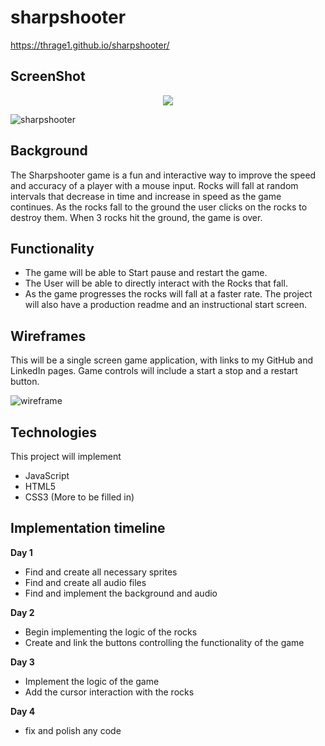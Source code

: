 # sharpshooter
https://thrage1.github.io/sharpshooter/

## ScreenShot
<div style="text-align: center">
  <img src="./assets/images/sharpshooter.gif" />
</div>

![sharpshooter](https://github.com/Thrage1/sharpshooter/blob/master/images/sharpshooter.jpg)

## Background
The Sharpshooter game is a fun and interactive way to improve the speed and accuracy of a player with a mouse input. Rocks will fall at random intervals that decrease in time and increase in speed as the game continues. As the rocks fall to the ground the user clicks on the rocks to destroy them. When 3 rocks hit the ground, the game is over.

## Functionality
- The game will be able to Start pause and restart the game.
- The User will be able to directly interact with the Rocks that fall.
- As the game progresses the rocks will fall at a faster rate.
The project will also have a production readme and an instructional start screen.

## Wireframes

This will be a single screen game application, with links to my GitHub and LinkedIn pages.
Game controls will include a start a stop and a restart button.  

![wireframe](https://github.com/Thrage1/sharpshooter/blob/master/images/wireframe.png)

## Technologies

This project will implement
 - JavaScript
 - HTML5
 - CSS3
(More to be filled in)

## Implementation timeline

**Day 1**

 - Find and create all necessary sprites
 - Find and create all audio files
 - Find and implement the background and audio

**Day 2**

 - Begin implementing the logic of the rocks
 - Create and link the buttons controlling the functionality of the game

**Day 3**

 - Implement the logic of the game
 - Add the cursor interaction with the rocks

**Day 4**

 - fix and polish any code
